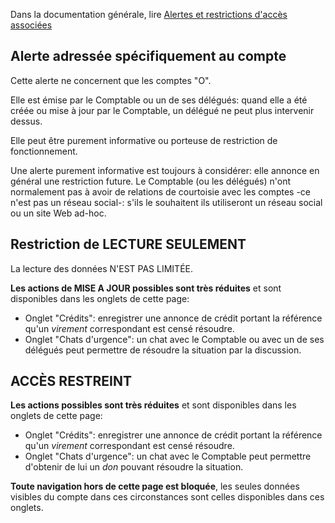 Dans la documentation générale, lire <a href="$$/appli/alertes.html" target="_blank">Alertes et restrictions d'accès associées</a>

## Alerte adressée spécifiquement au compte
Cette alerte ne concernent que les comptes "O".

Elle est émise par le Comptable ou un de ses délégués: quand elle a été créée ou mise à jour par le Comptable, un délégué ne peut plus intervenir dessus.

Elle peut être purement informative ou porteuse de restriction de fonctionnement.

Une alerte purement informative est toujours à considérer: elle annonce en général une restriction future. Le Comptable (ou les délégués) n'ont normalement pas à avoir de relations de courtoisie avec les comptes -ce n'est pas un réseau social-: s'ils le souhaitent ils utiliseront un réseau social ou un site Web ad-hoc.

## Restriction de LECTURE SEULEMENT
La lecture des données N'EST PAS LIMITÉE.

**Les actions de MISE A JOUR possibles sont très réduites** et sont disponibles dans les onglets de cette page:
- Onglet "Crédits": enregistrer une annonce de crédit portant la référence qu'un _virement_ correspondant est censé résoudre.
- Onglet "Chats d'urgence": un chat avec le Comptable ou avec un de ses délégués peut permettre de résoudre la situation par la discussion.

## ACCÈS RESTREINT
**Les actions possibles sont très réduites** et sont disponibles dans les onglets de cette page:
- Onglet "Crédits": enregistrer une annonce de crédit portant la référence qu'un _virement_ correspondant est censé résoudre.
- Onglet "Chats d'urgence": un chat avec le Comptable peut permettre d'obtenir de lui un _don_ pouvant résoudre la situation.

**Toute navigation hors de cette page est bloquée**, les seules données visibles du compte dans ces circonstances sont celles disponibles dans ces onglets.
